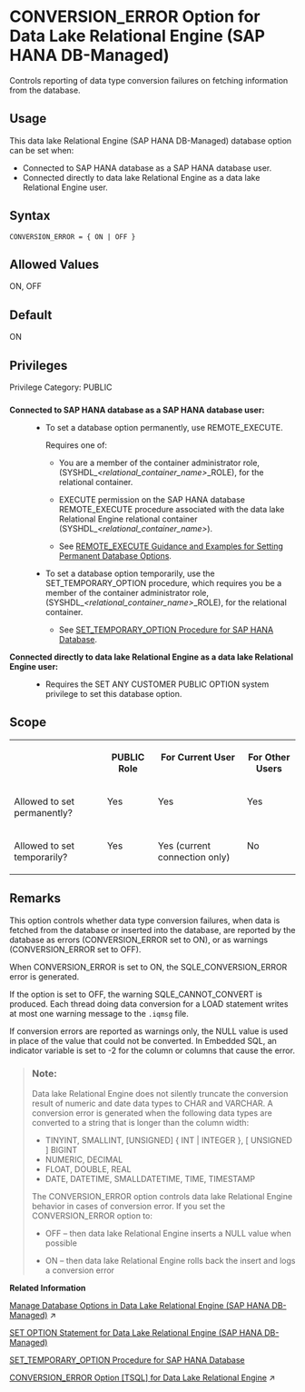 <!-- loiob24b81f09e9a442d842dc39630105c9b -->

# CONVERSION\_ERROR Option for Data Lake Relational Engine \(SAP HANA DB-Managed\)

Controls reporting of data type conversion failures on fetching information from the database.



<a name="loiob24b81f09e9a442d842dc39630105c9b__section_bph_csj_kyb"/>

## Usage

This data lake Relational Engine \(SAP HANA DB-Managed\) database option can be set when:

-   Connected to SAP HANA database as a SAP HANA database user.
-   Connected directly to data lake Relational Engine as a data lake Relational Engine user.



<a name="loiob24b81f09e9a442d842dc39630105c9b__section_gnq_czn_hrb"/>

## Syntax

```
CONVERSION_ERROR = { ON | OFF }
```



<a name="loiob24b81f09e9a442d842dc39630105c9b__section_at1_dzn_hrb"/>

## Allowed Values

ON, OFF



<a name="loiob24b81f09e9a442d842dc39630105c9b__section_znq_dzn_hrb"/>

## Default

ON



<a name="loiob24b81f09e9a442d842dc39630105c9b__section_wt1_31w_cxb"/>

## Privileges

Privilege Category: PUBLIC



### 


<dl>
<dt><b>

Connected to SAP HANA database as a SAP HANA database user:

</b></dt>
<dd>

-   To set a database option permanently, use REMOTE\_EXECUTE.

    Requires one of:

    -   You are a member of the container administrator role, \(SYSHDL\_*<relational\_container\_name\>*\_ROLE\), for the relational container.
    -   EXECUTE permission on the SAP HANA database REMOTE\_EXECUTE procedure associated with the data lake Relational Engine relational container \(SYSHDL\_*<relational\_container\_name\>*\).

    -   See [REMOTE\_EXECUTE Guidance and Examples for Setting Permanent Database Options](remote-execute-guidance-and-examples-for-setting-permanent-database-options-0023bea.md).


-   To set a database option temporarily, use the SET\_TEMPORARY\_OPTION procedure, which requires you be a member of the container administrator role, \(SYSHDL\_*<relational\_container\_name\>*\_ROLE\), for the relational container.

    -   See [SET\_TEMPORARY\_OPTION Procedure for SAP HANA Database](../080-sap-hana-database-for-data-lake-relational-engine/set-temporary-option-procedure-for-sap-hana-database-abcd703.md).





</dd><dt><b>

Connected directly to data lake Relational Engine as a data lake Relational Engine user:

</b></dt>
<dd>

-   Requires the SET ANY CUSTOMER PUBLIC OPTION system privilege to set this database option.



</dd>
</dl>



<a name="loiob24b81f09e9a442d842dc39630105c9b__section_srq_4mb_dxb"/>

## Scope


<table>
<tr>
<th valign="top">

 

</th>
<th valign="top">

PUBLIC Role

</th>
<th valign="top">

For Current User

</th>
<th valign="top">

For Other Users

</th>
</tr>
<tr>
<td valign="top">

Allowed to set permanently?

</td>
<td valign="top">

Yes

</td>
<td valign="top">

Yes

</td>
<td valign="top">

Yes

</td>
</tr>
<tr>
<td valign="top">

Allowed to set temporarily?

</td>
<td valign="top">

Yes

</td>
<td valign="top">

Yes \(current connection only\)

</td>
<td valign="top">

No

</td>
</tr>
</table>



<a name="loiob24b81f09e9a442d842dc39630105c9b__section_gpv_hzn_hrb"/>

## Remarks

This option controls whether data type conversion failures, when data is fetched from the database or inserted into the database, are reported by the database as errors \(CONVERSION\_ERROR set to ON\), or as warnings \(CONVERSION\_ERROR set to OFF\).

When CONVERSION\_ERROR is set to ON, the SQLE\_CONVERSION\_ERROR error is generated.

If the option is set to OFF, the warning SQLE\_CANNOT\_CONVERT is produced. Each thread doing data conversion for a LOAD statement writes at most one warning message to the `.iqmsg` file.

If conversion errors are reported as warnings only, the NULL value is used in place of the value that could not be converted. In Embedded SQL, an indicator variable is set to -2 for the column or columns that cause the error.

> ### Note:  
> Data lake Relational Engine does not silently truncate the conversion result of numeric and date data types to CHAR and VARCHAR. A conversion error is generated when the following data types are converted to a string that is longer than the column width:
> 
> -   TINYINT, SMALLINT, \[UNSIGNED\] \{ INT | INTEGER \}, \[ UNSIGNED \] BIGINT
> -   NUMERIC, DECIMAL
> -   FLOAT, DOUBLE, REAL
> -   DATE, DATETIME, SMALLDATETIME, TIME, TIMESTAMP
> 
> The CONVERSION\_ERROR option controls data lake Relational Engine behavior in cases of conversion error. If you set the CONVERSION\_ERROR option to:
> 
> -   OFF – then data lake Relational Engine inserts a NULL value when possible
> 
> -   ON – then data lake Relational Engine rolls back the insert and logs a conversion error

**Related Information**  


[Manage Database Options in Data Lake Relational Engine (SAP HANA DB-Managed)](https://help.sap.com/viewer/9220e7fec0fe4503b5c5a6e21d584e63/2024_3_QRC/en-US/964f12eb2961478b8205f5bfd8ee2ec6.html "Data lake Relational Engine database options are configurable settings that change the way the data lake Relational Engine instance behaves or performs.") :arrow_upper_right:

[SET OPTION Statement for Data Lake Relational Engine \(SAP HANA DB-Managed\)](../030-sql-statements/set-option-statement-for-data-lake-relational-engine-sap-hana-db-managed-84a37a4.md "Changes options that affect the behavior of the database and its compatibility with Transact-SQL. Setting the value of an option can change the behavior for all users or an individual user, in either a temporary or permanent scope.")

[SET\_TEMPORARY\_OPTION Procedure for SAP HANA Database](../080-sap-hana-database-for-data-lake-relational-engine/set-temporary-option-procedure-for-sap-hana-database-abcd703.md "Grant database options temporarily for the current connection only on a data lake Relational Engine relational container.")

[CONVERSION_ERROR Option \[TSQL\] for Data Lake Relational Engine](https://help.sap.com/viewer/19b3964099384f178ad08f2d348232a9/2024_3_QRC/en-US/a63018a284f210159f458fb9eec74501.html "Controls reporting of data type conversion failures on fetching information from the database.") :arrow_upper_right:

